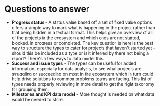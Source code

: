 # Questions to answer

* **Progress status** - A status value based off a set of fixed value options offers a simple way to mark what is happening in the project rather than that being hidden in a textual format. This helps give an overview of all of the projects in the ecosystem and which ones are not started, blocked, in progress or completed. The key question is here is the best way to structure the types to cater for projects that haven't started yet - should this be included as a type or is it inferred by there not being a report? There's a few ways to data model this.
* **Success and issue types** - The types can be useful for added information, especially for data analysis, to see what projects are struggling or succeeding on most in the ecosystem which in turn could help drive solutions to common problems teams are facing. This list of types needs properly reviewing in more detail to get the right taxonomy for grouping them.
* **Milestones and KPI data model** - More thought is needed on what data would be needed to store.
